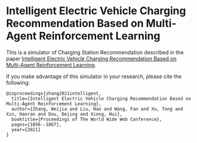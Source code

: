 # Intelligent Electric Vehicle Charging Recommendation Based on Multi-Agent Reinforcement Learning
This is a simulator of Charging Station Recommendation described in the paper [Intelligent Electric Vehicle Charging Recommendation Based on Multi-Agent Reinforcement Learning](https://arxiv.org/abs/2102.07359).

If you make advantage of this simulator in your research, please cite the following:

```
@inproceedings{zhang2021intelligent,
  title={Intelligent Electric Vehicle Charging Recommendation Based on Multi-Agent Reinforcement Learning},
  author={Zhang, Weijia and Liu, Hao and Wang, Fan and Xu, Tong and Xin, Haoran and Dou, Dejing and Xiong, Hui},
  booktitle={Proceedings of The World Wide Web Conference},
  pages={1856--1867},
  year={2021}
}
```
